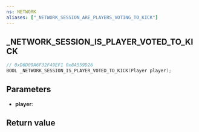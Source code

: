 ```yaml
---
ns: NETWORK
aliases: ["_NETWORK_SESSION_ARE_PLAYERS_VOTING_TO_KICK"]
---
```

## _NETWORK_SESSION_IS_PLAYER_VOTED_TO_KICK

```c
// 0xD6D09A6F32F49EF1 0x8A559D26
BOOL _NETWORK_SESSION_IS_PLAYER_VOTED_TO_KICK(Player player);
```


## Parameters
* **player**: 

## Return value
